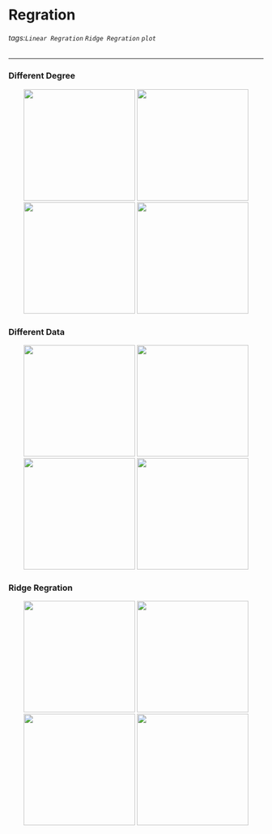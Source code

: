 # Regration
###### tags:`Linear Regration` `Ridge Regration` `plot`
---

### Different Degree
<div align="center">
  <img src=https://github.com/wewanadi/Linear_Regration/blob/master/picture/b_1.png width="220">
  <img src=https://github.com/wewanadi/Linear_Regration/blob/master/picture/ML_HW1(b_5).png width="220">
  <img src=https://github.com/wewanadi/Linear_Regration/blob/master/picture/ML_HW1(b_10).png width="220">
  <img src=https://github.com/wewanadi/Linear_Regration/blob/master/picture/ML_HW1(b_14).png width="220">
</div>

### Different Data
<div align="center">
  <img src=https://github.com/wewanadi/Linear_Regration/blob/master/picture/ML_HW1(b_14).png width="220">
  <img src=https://github.com/wewanadi/Linear_Regration/blob/master/picture/ML_HW1(d_14_60_1).png width="220">
  <img src=https://github.com/wewanadi/Linear_Regration/blob/master/picture/ML_HW1(d_14_160_1).png width="220">
  <img src=https://github.com/wewanadi/Linear_Regration/blob/master/picture/ML_HW1(d_14_320_1).png width="220">
</div>

### Ridge Regration
<div align="center">
  <img src=https://github.com/wewanadi/Linear_Regration/blob/master/picture/ML_HW1(e_14_20_1).png width="220">
  <img src=https://github.com/wewanadi/Linear_Regration/blob/master/picture/ML_HW1(e_14_20_2).png width="220">
  <img src=https://github.com/wewanadi/Linear_Regration/blob/master/picture/ML_HW1(e_14_20_3).png width="220">
  <img src=https://github.com/wewanadi/Linear_Regration/blob/master/picture/ML_HW1(e_14_20_4).png width="220">
</div>

